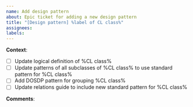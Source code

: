 ```yaml
---
name: Add design pattern
about: Epic ticket for adding a new design pattern
title: "[Design pattern] %label of CL class%"
assignees: 
labels:
---
```


**Context**:

- [ ] Update logical definition of %CL class%
- [ ] Update patterns of all subclasses of %CL class% to use standard pattern for %CL class%
- [ ] Add DOSDP pattern for grouping %CL class%
- [ ] Update relations guide to include new standard pattern for %CL class%

**Comments**:


